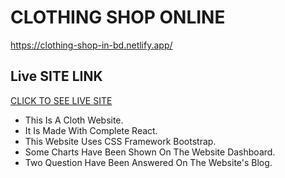 # CLOTHING SHOP ONLINE

https://clothing-shop-in-bd.netlify.app/

## Live SITE LINK

[CLICK TO SEE LIVE SITE](https://clothing-shop-in-bd.netlify.app/)

- This Is A Cloth Website.
- It Is Made With Complete React.
- This Website Uses CSS Framework Bootstrap.
- Some Charts Have Been Shown On The Website Dashboard.
- Two Question Have Been Answered On The Website's Blog.
